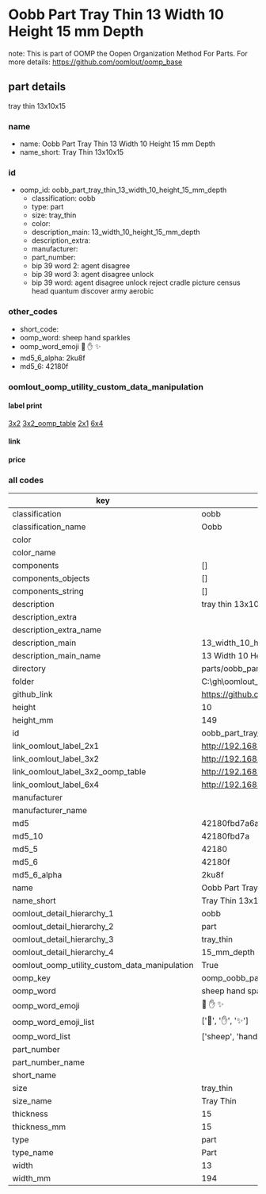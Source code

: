 # Oobb Part Tray Thin 13 Width 10 Height 15 mm Depth  

note: This is part of OOMP the Oopen Organization Method For Parts. For more details: https://github.com/oomlout/oomp_base

##  part details
  



tray thin 13x10x15



### name
* name: Oobb Part Tray Thin 13 Width 10 Height 15 mm Depth
* name_short: Tray Thin 13x10x15 
### id
* oomp_id: oobb_part_tray_thin_13_width_10_height_15_mm_depth
  * classification: oobb
  * type: part
  * size: tray_thin
  * color: 
  * description_main: 13_width_10_height_15_mm_depth
  * description_extra: 
  * manufacturer: 
  * part_number: 
  * bip 39 word 2: agent disagree
  * bip 39 word 3: agent disagree unlock
  * bip 39 word: agent disagree unlock reject cradle picture census head quantum discover army aerobic

### other_codes
* short_code: 
* oomp_word: sheep hand sparkles
* oomp_word_emoji :sheep: :hand: :sparkles:
* md5_6_alpha: 2ku8f
* md5_6: 42180f






### oomlout_oomp_utility_custom_data_manipulation
#### label print
[3x2](http://192.168.1.245:1112/?label=oomp%202ku8f)
[3x2_oomp_table](http://192.168.1.108:1112/?label=oomp%202ku8f)
[2x1](http://192.168.1.242:1112/?label=oomp%202ku8f)
[6x4](http://192.168.1.55:1112/?label=oomp%202ku8f)    

#### link

                              

#### price







### all codes 
| key | value |  
| --- | --- |  
| classification | oobb |  
| classification_name | Oobb |  
| color |  |  
| color_name |  |  
| components | [] |  
| components_objects | [] |  
| components_string | [] |  
| description | tray thin 13x10x15 |  
| description_extra |  |  
| description_extra_name |  |  
| description_main | 13_width_10_height_15_mm_depth |  
| description_main_name | 13 Width 10 Height 15 mm Depth |  
| directory | parts/oobb_part_tray_thin_13_width_10_height_15_mm_depth |  
| folder | C:\gh\oomlout_oobb_version_4_generated_parts\parts\oobb_part_tray_thin_13_width_10_height_15_mm_depth |  
| github_link | https://github.com/oomlout/oomlout_oomp_part_src/tree/main/parts/oobb_part_tray_thin_13_width_10_height_15_mm_depth |  
| height | 10 |  
| height_mm | 149 |  
| id | oobb_part_tray_thin_13_width_10_height_15_mm_depth |  
| link_oomlout_label_2x1 | http://192.168.1.242:1112/?label=oomp%202ku8f |  
| link_oomlout_label_3x2 | http://192.168.1.245:1112/?label=oomp%202ku8f |  
| link_oomlout_label_3x2_oomp_table | http://192.168.1.108:1112/?label=oomp%202ku8f |  
| link_oomlout_label_6x4 | http://192.168.1.55:1112/?label=oomp%202ku8f |  
| manufacturer |  |  
| manufacturer_name |  |  
| md5 | 42180fbd7a6a04aa9118fb4fdc0fb027 |  
| md5_10 | 42180fbd7a |  
| md5_5 | 42180 |  
| md5_6 | 42180f |  
| md5_6_alpha | 2ku8f |  
| name | Oobb Part Tray Thin 13 Width 10 Height 15 mm Depth |  
| name_short | Tray Thin 13x10x15  |  
| oomlout_detail_hierarchy_1 | oobb |  
| oomlout_detail_hierarchy_2 | part |  
| oomlout_detail_hierarchy_3 | tray_thin |  
| oomlout_detail_hierarchy_4 | 15_mm_depth |  
| oomlout_oomp_utility_custom_data_manipulation | True |  
| oomp_key | oomp_oobb_part_tray_thin_13_width_10_height_15_mm_depth |  
| oomp_word | sheep hand sparkles |  
| oomp_word_emoji | :sheep: :hand: :sparkles: |  
| oomp_word_emoji_list | [':sheep:', ':hand:', ':sparkles:'] |  
| oomp_word_list | ['sheep', 'hand', 'sparkles'] |  
| part_number |  |  
| part_number_name |  |  
| short_name |  |  
| size | tray_thin |  
| size_name | Tray Thin |  
| thickness | 15 |  
| thickness_mm | 15 |  
| type | part |  
| type_name | Part |  
| width | 13 |  
| width_mm | 194 |  
